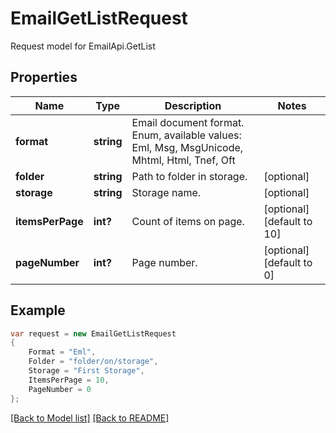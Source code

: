 
# EmailGetListRequest

Request model for EmailApi.GetList

## Properties

Name | Type | Description | Notes
---- | ---- | ----------- | -----
**format** |**string**|Email document format. Enum, available values: Eml, Msg, MsgUnicode, Mhtml, Html, Tnef, Oft |
**folder** |**string**|Path to folder in storage. |[optional] 
**storage** |**string**|Storage name. |[optional] 
**itemsPerPage** |**int?**|Count of items on page. |[optional] [default to 10]
**pageNumber** |**int?**|Page number. |[optional] [default to 0]

## Example
```csharp
var request = new EmailGetListRequest
{ 
    Format = "Eml",
    Folder = "folder/on/storage",
    Storage = "First Storage",
    ItemsPerPage = 10,
    PageNumber = 0
};
```

[[Back to Model list]](Models.md) [[Back to README]](README.md)
